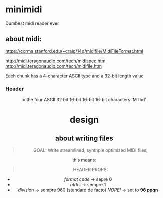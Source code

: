 # minimidi
Dumbest midi reader ever

## about midi:
https://ccrma.stanford.edu/~craig/14q/midifile/MidiFileFormat.html


http://midi.teragonaudio.com/tech/midispec.htm
http://midi.teragonaudio.com/tech/midifile.htm

Each chunk has a 4-character ASCII type and a 32-bit length value

### Header

<Header Chunk> = <chunk type>       <length> <format><ntrks><division>
                the four ASCII      32 bit   16-bit  16-bit  16-bit
                characters 'MThd'
 



# design
## about writing files
> GOAL:
Write streamlined,
synthple optimized
MIDI files,

this means:

> HEADER PROPS:

- *format code* -> sepre 0
- *ntrks* -> sempre 1
- *division* -> sempre 960 (standard de facto) *NOPE!* -> set to **96 ppqn**





